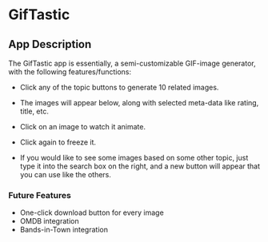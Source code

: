 # GifTastic

## App Description 
The GifTastic app is essentially, a semi-customizable GIF-image generator, with the following features/functions:

* Click any of the topic buttons to generate 10 related images.

* The images will appear below, along with selected meta-data like rating, title, etc. 

* Click on an image to watch it animate.

* Click again to freeze it.

* If you would like to see some images based on some other topic, just type it into the search box on the right, and a new button will appear that you can use like the others.



### Future Features
  -  One-click download button for every image
  -  OMDB integration
  -  Bands-in-Town integration
